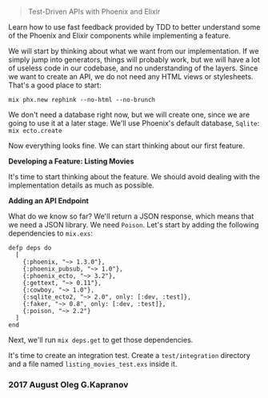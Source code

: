 > Test-Driven APIs with Phoenix and Elixir

Learn how to use fast feedback provided by TDD to better understand some
of the Phoenix and Elixir components while implementing a feature.

We will start by thinking about what we want from our implementation. If
we simply jump into generators, things will probably work, but we will
have a lot of useless code in our codebase, and no understanding of the
layers. Since we want to create an API, we do not need any HTML views or
stylesheets. That's a good place to start:

```
mix phx.new rephink --no-html --no-brunch
```

We don't need a database right now, but we will create one, since we are
going to use it at a later stage. We'll use Phoenix's default database,
`Sqlite`: `mix ecto.create`

Now everything looks fine. We can start thinking about our first
feature.

**Developing a Feature: Listing Movies**

It's time to start thinking about the feature. We should avoid dealing
with the implementation details as much as possible.

**Adding an API Endpoint**

What do we know so far? We'll return a JSON response, which means that
we need a JSON library. We need `Poison`. Let's start by adding the
following dependencies to `mix.exs`:

```
defp deps do
  [
    {:phoenix, "~> 1.3.0"},
    {:phoenix_pubsub, "~> 1.0"},
    {:phoenix_ecto, "~> 3.2"},
    {:gettext, "~> 0.11"},
    {:cowboy, "~> 1.0"},
    {:sqlite_ecto2, "~> 2.0", only: [:dev, :test]},
    {:faker, "~> 0.8", only: [:dev, :test]},
    {:poison, "~> 2.2"}
  ]
end
```

Next, we'll run `mix deps.get` to get those dependencies.

It's time to create an integration test. Create a `test/integration`
directory and a file named `listing_movies_test.exs` inside it.


### 2017 August Oleg G.Kapranov
